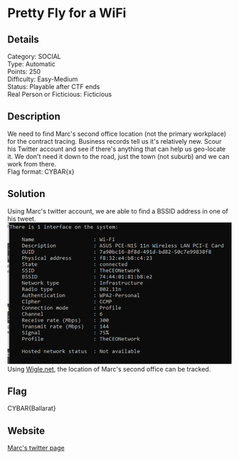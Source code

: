 # Pretty Fly for a WiFi

## Details 

Category: SOCIAL <br>
Type: Automatic
<br>
Points: 250
<br>
Difficulty: Easy-Medium
<br>
Status: Playable after CTF ends
<br>
Real Person or Ficticious: Ficticious

## Description 

We need to find Marc's second office location (not the primary workplace) for the contract tracing. Business records tell us it's relatively new. Scour his Twitter account and see if there's anything that can help us geo-locate it. We don't need it down to the road, just the town (not suburb) and we can work from there.
<br>
Flag format: CYBAR{x}

## Solution 

Using Marc's twitter account, we are able to find a BSSID address in one of his tweet. 
![Wifi picture on Marc's tweet](https://github.com/mashmllo/ctf-writeups/blob/master/CYBAR%20OSINT/Social/Pretty%20Fly%20for%20a%20WiFi/pretty_fly_for_a_wifi.png) <br>
Using [Wigle.net](https://wigle.net/), the location of Marc's second office can be tracked. 

## Flag

CYBAR{Ballarat}

## Website 

[Marc's twitter page](https://twitter.com/HevisMarc)
